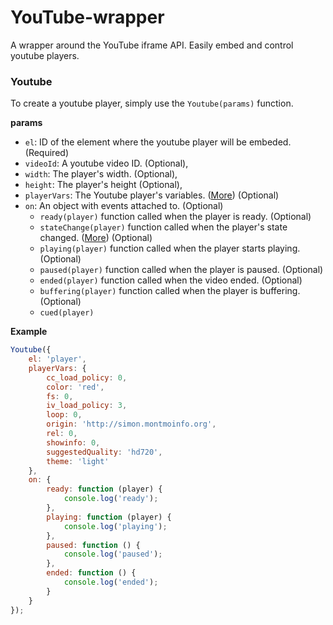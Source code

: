YouTube-wrapper
===============

A wrapper around the YouTube iframe API. Easily embed and control youtube players.

### Youtube

To create a youtube player, simply use the `Youtube(params)` function.

**params**

* `el`: ID of the element where the youtube player will be embeded. (Required)
* `videoId`: A youtube video ID. (Optional),
* `width`: The player's width. (Optional),
* `height`: The player's height (Optional),
* `playerVars`: The Youtube player's variables. ([More](https://developers.google.com/youtube/player_parameters)) (Optional)
* `on`: An object with events attached to. (Optional)
    * `ready(player)` function called when the player is ready. (Optional)
    * `stateChange(player)` function called when the player's state changed. ([More](https://developers.google.com/youtube/iframe_api_reference#onStateChange)) (Optional)
    * `playing(player)` function called when the player starts playing. (Optional)
    * `paused(player)` function called when the player is paused. (Optional)
    * `ended(player)` function called when the video ended. (Optional)
    * `buffering(player)` function called when the player is buffering. (Optional)
    * `cued(player)`

**Example**
```javascript
Youtube({
    el: 'player',
    playerVars: {
        cc_load_policy: 0,
        color: 'red',
        fs: 0,
        iv_load_policy: 3,
        loop: 0,
        origin: 'http://simon.montmoinfo.org',
        rel: 0,
        showinfo: 0,
        suggestedQuality: 'hd720',
        theme: 'light'
    },
    on: {
        ready: function (player) {
            console.log('ready');
        },
        playing: function (player) {
            console.log('playing');
        },
        paused: function () {
            console.log('paused');
        },
        ended: function () {
            console.log('ended');
        }
    }
});
```